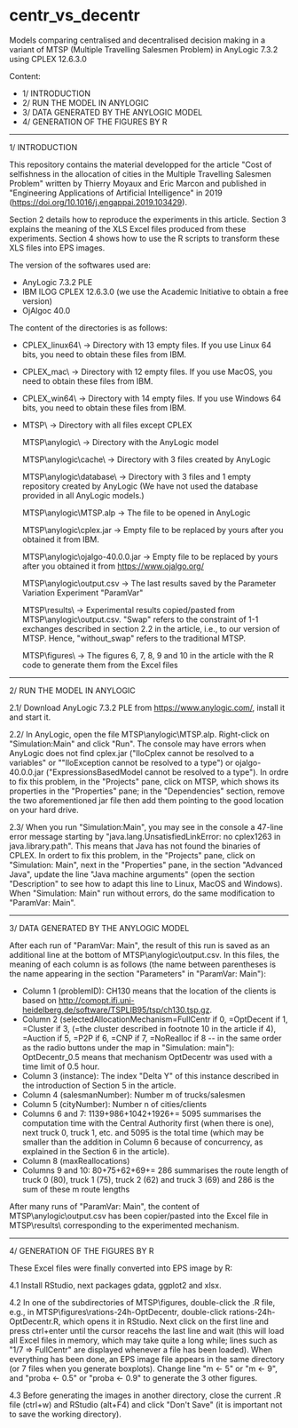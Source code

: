 # centr_vs_decentr
Models comparing centralised and decentralised decision making in a variant of MTSP (Multiple Travelling Salesmen Problem) in AnyLogic 7.3.2 using CPLEX 12.6.3.0

Content:
- 1/ INTRODUCTION
- 2/ RUN THE MODEL IN ANYLOGIC
- 3/ DATA GENERATED BY THE ANYLOGIC MODEL
- 4/ GENERATION OF THE FIGURES BY R

*******************************************

1/ INTRODUCTION

This repository contains the material developped for the article "Cost of selfishness in the allocation of cities in the Multiple Travelling Salesmen Problem" written by Thierry Moyaux and Eric Marcon and published in "Engineering Applications of Artificial Intelligence" in 2019 (https://doi.org/10.1016/j.engappai.2019.103429).

Section 2 details how to reproduce the experiments in this article. Section 3 explains the meaning of the XLS Excel files produced from these experiments. Section 4 shows how to use the R scripts to transform these XLS files into EPS images.

The version of the softwares used are:
- AnyLogic 7.3.2 PLE
- IBM ILOG CPLEX 12.6.3.0 (we use the Academic Initiative to obtain a free version)
- OjAlgoc 40.0

The content of the directories is as follows:
- CPLEX_linux64\  -> Directory with 13 empty files. If you use Linux 64 bits, you need to obtain these files from IBM.
- CPLEX_mac\  -> Directory with 12 empty files. If you use MacOS, you need to obtain these files from IBM.
- CPLEX_win64\  -> Directory with 14 empty files. If you use Windows 64 bits, you need to obtain these files from IBM.
- MTSP\  -> Directory with all files except CPLEX

  MTSP\anylogic\  -> Directory with the AnyLogic model
  
  MTSP\anylogic\cache\  -> Directory with 3 files created by AnyLogic
  
  MTSP\anylogic\database\  -> Directory with 3 files and 1 empty repository created by AnyLogic (We have not used the database provided in all AnyLogic models.)
  
  MTSP\anylogic\MTSP.alp  -> The file to be opened in AnyLogic
  
  MTSP\anylogic\cplex.jar  -> Empty file to be replaced by yours after you obtained it from IBM.
  
  MTSP\anylogic\ojalgo-40.0.0.jar  -> Empty file to be replaced by yours after you obtained it from https://www.ojalgo.org/
  
  MTSP\anylogic\output.csv  -> The last results saved by the Parameter Variation Experiment "ParamVar"
  
  MTSP\results\  -> Experimental results copied/pasted from MTSP\anylogic\output.csv. "Swap" refers to the constraint of 1-1 exchanges described in section 2.2 in the article, i.e., to our version of MTSP. Hence, "without_swap" refers to the traditional MTSP.
  
  MTSP\figures\  -> The figures 6, 7, 8, 9 and 10 in the article with the R code to generate them from the Excel files

*******************************************

2/ RUN THE MODEL IN ANYLOGIC

2.1/ Download AnyLogic 7.3.2 PLE from https://www.anylogic.com/, install it and start it.

2.2/ In AnyLogic, open the file MTSP\anylogic\MTSP.alp. Right-click on "Simulation:Main" and click "Run". The console may have errors when AnyLogic does not find cplex.jar ("IloCplex cannot be resolved to a variables" or ""IloException cannot be resolved to a type") or ojalgo-40.0.0.jar ("ExpressionsBasedModel cannot be resolved to a type"). In ordre to fix this problem, in the "Projects" pane, click on MTSP, which shows its properties in the "Properties" pane; in the "Dependencies" section, remove the two aforementioned jar file then add them pointing to the good location on your hard drive.

2.3/ When you run "Simulation:Main", you may see in the console a 47-line error message starting by "java.lang.UnsatisfiedLinkError: no cplex1263 in java.library.path". This means that Java has not found the binaries of CPLEX. In ordert to fix this problem, in the "Projects" pane, click on "Simulation: Main", next in the "Properties" pane, in the section "Advanced Java", update the line "Java machine arguments" (open the section "Description" to see how to adapt this line to Linux, MacOS and Windows). When "Simulation: Main" run without errors, do the same modification to "ParamVar: Main".

*******************************************

3/ DATA GENERATED BY THE ANYLOGIC MODEL

After each run of "ParamVar: Main", the result of this run is saved as an additional line at the bottom of MTSP\anylogic\output.csv. In this files, the meaning of each column is as follows (the name between parentheses is the name appearing in the section "Parameters" in "ParamVar: Main"):
- Column 1 (problemID): CH130 means that the location of the clients is based on http://comopt.ifi.uni-heidelberg.de/software/TSPLIB95/tsp/ch130.tsp.gz.
- Column 2 (selectedAllocationMechanism=FullCentr if 0, =OptDecent if 1, =Cluster if 3, (=the cluster described in footnote 10 in the article if 4), =Auction if 5, =P2P if 6, =CNP if 7, =NoRealloc if 8 -- in the same order as the radio buttons under the map in "Simulation: main"): OptDecentr_0.5 means that mechanism OptDecentr was used with a time limit of 0.5 hour.
- Column 3 (instance): The index "Delta Y" of this instance described in the introduction of Section 5 in the article.
- Column 4 (salesmanNumber): Number m of trucks/salesmen
- Column 5 (cityNumber): Number n of cities/clients
- Columns 6 and 7: 1139+986+1042+1926+= 5095 summarises the computation time with the Central Authority first (when there is one), next truck 0, truck 1, etc. and 5095 is the total time (which may be smaller than the addition in Column 6 because of concurrency, as explained in the Section 6 in the article).
- Column 8 (maxReallocations)
- Columns 9 and 10: 80+75+62+69+= 286 summarises the route length of truck 0 (80), truck 1 (75), truck 2 (62) and truck 3 (69) and 286 is the sum of these m route lengths

After many runs of "ParamVar: Main", the content of MTSP\anylogic\output.csv has been copier/pasted into the Excel file in MTSP\results\ corresponding to the experimented mechanism.

*******************************************

4/ GENERATION OF THE FIGURES BY R

These Excel files were finally converted into EPS image by R:

4.1 Install RStudio, next packages gdata, ggplot2 and xlsx.

4.2 In one of the subdirectories of MTSP\figures\, double-click the .R file, e.g., in MTSP\figures\rations-24h-OptDecentr, double-click rations-24h-OptDecentr.R, which opens it in RStudio. Next click on the first line and press ctrl+enter until the cursor reacehs the last line and wait (this will load all Excel files in memory, which may take quite a long while; lines such as "1/7 => FullCentr" are displayed whenever a file has been loaded). When everything has been done, an EPS image file appears in the same directory (or 7 files when you generate boxplots). Change line "m <- 5" or "m <- 9", and "proba <- 0.5" or "proba <- 0.9" to generate the 3 other figures.

4.3 Before generating the images in another directory, close the current .R file (ctrl+w) and RStudio (alt+F4) and click "Don't Save" (it is important not to save the working directory).
